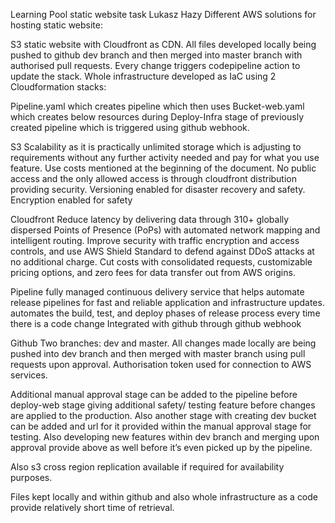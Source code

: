Learning Pool static website task 
Lukasz Hazy
Different AWS solutions for hosting static website:


S3 static website with Cloudfront as CDN.
All files developed locally being pushed to github dev branch and then merged into master branch with authorised pull requests. Every change triggers codepipeline action to update the stack.
Whole infrastructure developed as IaC using 2 Cloudformation stacks:

Pipeline.yaml which creates pipeline which then uses Bucket-web.yaml which creates below resources during Deploy-Infra stage of previously created pipeline which is triggered using github webhook.




	

S3
Scalability as it is practically unlimited storage which is adjusting to requirements without any further activity needed and pay for what you use feature. Use costs mentioned at the beginning of the document. 
No public access and the only allowed access is through cloudfront distribution providing security.
Versioning enabled for disaster recovery and safety.
Encryption enabled for safety

Cloudfront 
Reduce latency by delivering data through 310+ globally dispersed Points of Presence (PoPs) with automated network mapping and intelligent routing.
Improve security with traffic encryption and access controls, and use AWS Shield Standard to defend against DDoS attacks at no additional charge.
Cut costs with consolidated requests, customizable pricing options, and zero fees for data transfer out from AWS origins.

Pipeline
fully managed continuous delivery service that helps automate release pipelines for fast and reliable application and infrastructure updates.
automates the build, test, and deploy phases of release process every time there is a code change
Integrated with github through github webhook 


Github
Two branches: dev and master. All changes made locally are being pushed into dev branch and then merged with master branch using pull requests upon approval.
Authorisation token used for connection to AWS services.




Additional manual approval stage can be added to the pipeline before deploy-web stage giving additional safety/ testing feature before changes are applied to the production.
Also another stage with creating dev bucket can be added and url for it provided within the manual approval stage for testing. Also developing new features within dev branch and merging upon approval provide above as well before it’s even picked up by the pipeline.

Also s3 cross region replication available if required for availability purposes.

Files kept locally and within github and also whole infrastructure as a code provide relatively short time of retrieval.  







